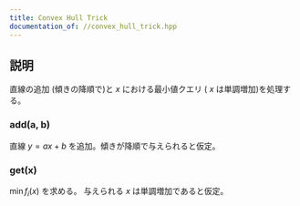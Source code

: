 ```yaml
---
title: Convex Hull Trick
documentation_of: //convex_hull_trick.hpp
---
```


## 説明

直線の追加 (傾きの降順で)と $x$ における最小値クエリ ( $x$ は単調増加)を処理する。

### add(a, b)

直線 $y = ax + b$ を追加。傾きが降順で与えられると仮定。

### get(x)

$\min f_i(x)$ を求める。 与えられる $x$ は単調増加であると仮定。
